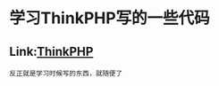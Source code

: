 学习ThinkPHP写的一些代码
===================
Link:[ThinkPHP](http://www.thinkphp.cn/)
--------------------
`反正就是学习时候写的东西，就随便了`
